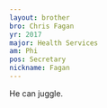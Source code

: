 ```yaml
---
layout: brother
bro: Chris Fagan
yr: 2017
major: Health Services
am: Phi
pos: Secretary
nickname: Fagan
---
```

He can juggle.